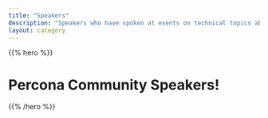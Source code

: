 ```yaml
---
title: "Speakers"
description: "Speakers who have spoken at events on technical topics about databases and cloud technologies."
layout: category
---
```


{{% hero %}}

# Percona Community Speakers!

{{% /hero %}}
